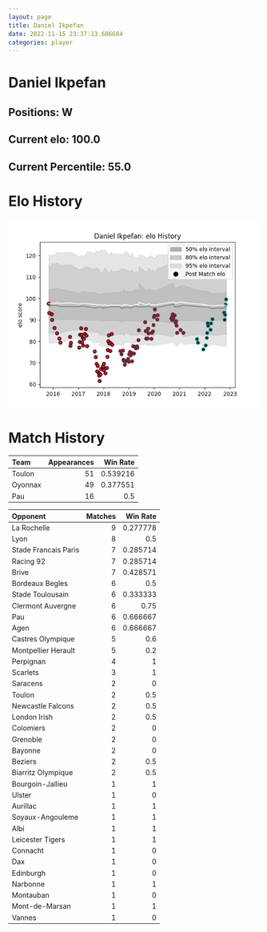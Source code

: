 ```yaml
---  
layout: page  
title: Daniel Ikpefan  
date: 2022-11-15 23:37:13.686684  
categories: player  
---
```

# Daniel Ikpefan

## Positions: W

## Current elo: 100.0

## Current Percentile: 55.0

# Elo History


![elo history](history_DanielIkpefan.png)
# Match History


| Team    |   Appearances |   Win Rate |
|:--------|--------------:|-----------:|
| Toulon  |            51 |   0.539216 |
| Oyonnax |            49 |   0.377551 |
| Pau     |            16 |   0.5      |

| Opponent             |   Matches |   Win Rate |
|:---------------------|----------:|-----------:|
| La Rochelle          |         9 |   0.277778 |
| Lyon                 |         8 |   0.5      |
| Stade Francais Paris |         7 |   0.285714 |
| Racing 92            |         7 |   0.285714 |
| Brive                |         7 |   0.428571 |
| Bordeaux Begles      |         6 |   0.5      |
| Stade Toulousain     |         6 |   0.333333 |
| Clermont Auvergne    |         6 |   0.75     |
| Pau                  |         6 |   0.666667 |
| Agen                 |         6 |   0.666667 |
| Castres Olympique    |         5 |   0.6      |
| Montpellier Herault  |         5 |   0.2      |
| Perpignan            |         4 |   1        |
| Scarlets             |         3 |   1        |
| Saracens             |         2 |   0        |
| Toulon               |         2 |   0.5      |
| Newcastle Falcons    |         2 |   0.5      |
| London Irish         |         2 |   0.5      |
| Colomiers            |         2 |   0        |
| Grenoble             |         2 |   0        |
| Bayonne              |         2 |   0        |
| Beziers              |         2 |   0.5      |
| Biarritz Olympique   |         2 |   0.5      |
| Bourgoin-Jallieu     |         1 |   1        |
| Ulster               |         1 |   0        |
| Aurillac             |         1 |   1        |
| Soyaux-Angouleme     |         1 |   1        |
| Albi                 |         1 |   1        |
| Leicester Tigers     |         1 |   1        |
| Connacht             |         1 |   0        |
| Dax                  |         1 |   0        |
| Edinburgh            |         1 |   0        |
| Narbonne             |         1 |   1        |
| Montauban            |         1 |   0        |
| Mont-de-Marsan       |         1 |   1        |
| Vannes               |         1 |   0        |